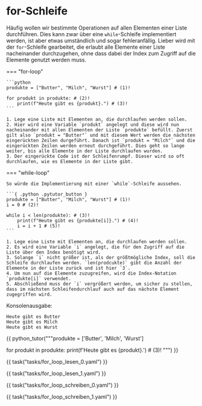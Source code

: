 # for-Schleife

Häufig wollen wir bestimmte Operationen auf allen Elementen einer Liste durchführen.
Dies kann zwar über eine `while`-Schleife implementiert werden, ist aber etwas 
umständlich und sogar fehleranfällig. Lieber wird mit der `for`-Schleife gearbeitet,
die erlaubt alle Elemente einer Liste nacheinander durchzugehen, ohne dass dabei
der Index zum Zugriff auf die Elemente genutzt werden muss. 

=== "for-loop"

    ```python
    produkte = ["Butter", "Milch", "Wurst"] # (1)!
    
    for produkt in produkte: # (2)!
        print(f"Heute gibt es {produkt}.") # (3)!
    ```

    1. Lege eine Liste mit Elementen an, die durchlaufen werden sollen.
    2. Hier wird eine Variable `produkt` angelegt und diese wird nun nacheinander mit allen Elementen der Liste `produkte` befüllt. Zuerst gilt also `produkt = "Butter"` und mit diesem Wert werden die nächsten eingerückten Zeilen durgeführt. Danach ist `produkt = "Milch"` und die eingerückten Zeilen werden erneut durchgeführt. Dies geht so lange weiter, bis alle Elemente in der Liste durchlaufen wurden. 
    3. Der eingerückte Code ist der Schleifenrumpf. Dieser wird so oft durchlaufen, wie es Elemente in der Liste gibt.

=== "while-loop"

    So würde die Implementierung mit einer `while`-Schleife aussehen.
    
    ```{ .python .pytutor_button }
    produkte = ["Butter", "Milch", "Wurst"] # (1)!
    i = 0 # (2)!
    
    while i < len(produkte): # (3)!
        print(f"Heute gibt es {produkte[i]}.") # (4)!
        i = i + 1 # (5)!
    ```

    1. Lege eine Liste mit Elementen an, die durchlaufen werden sollen.
    2. Es wird eine Variable `i` angelegt, die für den Zugriff auf die Liste über den Index benötigt wird.
    3. Solange `i` nicht größer ist, als der größtmögliche Index, soll die Schleife durchlaufen werden. `len(prodcukte)` gibt die Anzahl der Elemente in der Liste zurück und ist hier `3`.
    4. Um nun auf die Elemente zuzugreifen, wird die Index-Notation `produkte[i]` verwendet.
    5. Abschließend muss der `i` vergrößert werden, um sicher zu stellen, dass im nächsten Schleifendurchlauf auch auf das nächste Element zugegriffen wird.

Konsolenausgabe:

```
Heute gibt es Butter
Heute gibt es Milch
Heute gibt es Wurst
```

{{ python_tutor("""produkte = ['Butter', 'Milch', 'Wurst']
    
for produkt in produkte:
    print(f'Heute gibt es {produkt}.') # (3)!
""") }}

{{ task("tasks/for_loop_lesen_0.yaml") }}

{{ task("tasks/for_loop_lesen_1.yaml") }}

{{ task("tasks/for_loop_schreiben_0.yaml") }}

{{ task("tasks/for_loop_schreiben_1.yaml") }}

